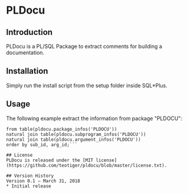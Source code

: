 # PLDocu

## Introduction
PLDocu is a PL/SQL Package to extract comments for building a documentation.

## Installation
Simply run the install script from the setup folder inside SQL*Plus.

## Usage
The following example extract the information from package "PLDOCU":

```select * 
from table(pldocu.package_infos('PLDOCU'))
natural join table(pldocu.subprogram_infos('PLDOCU'))
natural join table(pldocu.argument_infos('PLDOCU'))
order by sub_id, arg_id;```

## License
PLDocu is released under the [MIT license](https://github.com/teotiger/pldocu/blob/master/license.txt).

## Version History
Version 0.1 – March 31, 2018
* Initial release

